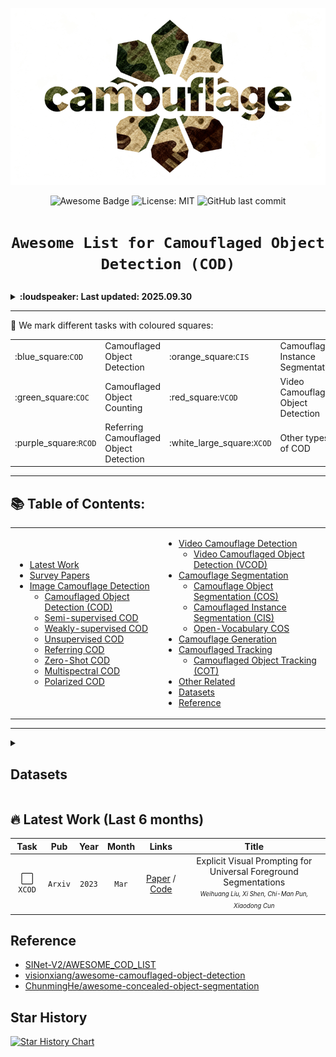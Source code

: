 <p align="center">
    <img src="./imgs/Logo.png"/> <br />
</p>

<p align="center">
    <img src="https://img.shields.io/badge/-As%20awesome%20as%20you%20think!-red" alt="Awesome Badge">
    <img src="https://img.shields.io/badge/License-MIT-green.svg" alt="License: MIT">
    <img src="https://img.shields.io/github/last-commit/Awesome-COD/awesome-cod" alt="GitHub last commit">
</p>

# <p align=center>`Awesome List for Camouflaged Object Detection (COD)`

<details>
<summary><strong>:loudspeaker: Last updated: 2025.09.30 </strong></summary>

- [09/2025] Update with ACMMM2025 and latest papers. 
- [06/2025] Update with ICCV2025 papers.    
- [06/2025] Update with CVPR2025, AAAI2025 papers.    
- [08/2024] Update with ECCV2024, MM2024 papers.  
- [04/2024] Update with CVPR2024 papers.  
- [01/2024] Update with ICLR2024, WACV2024 papers.   
- [12/2023] Update with  NeurIPS2023, AAAI2024 papers.   
- [08/2023] Update with ICCV2023, MM2023, etc. papers for COD and CIS.   
- [04/2023] Update with CVPR2023 papers for COD and CIS.
</details>

---

:teddy_bear: We mark different tasks with coloured squares:

<table>
    <tr>
        <td style="width: 20%;">:blue_square:<code>COD</code></td>
        <td style="width: 20%;">Camouflaged Object Detection</td>
        <td style="width: 20%;">:orange_square:<code>CIS</code></td>
        <td style="width: 20%;">Camouflaged Instance Segmentation</td>
    </tr>
    <tr>
        <td style="width: 20%;">:green_square:<code>COC</code></td>
        <td style="width: 20%;">Camouflaged Object Counting</td>
        <td style="width: 20%;">:red_square:<code>VCOD</code></td>
        <td style="width: 20%;">Video Camouflaged Object Detection</td>
    </tr>
    <tr>
        <td style="width: 20%;">:purple_square:<code>RCOD</code></td>
        <td style="width: 20%;">Referring Camouflaged Object Detection</td>
        <td style="width: 20%;">:white_large_square:<code>XCOD</code></td>
        <td style="width: 20%;">Other types of COD</td>
    </tr>
</table>

---

<!--TOC-->

## 📚 Table of Contents:
<!-- - [Overview](#Overview) -->
<table style="margin-left: auto; margin-right: auto;">
    <tr>
        <td> <!--左侧内容-->
            <ul>
                <li><a href="#Latest">Latest Work</a></li>
                <li><a href="#Survey-Papers">Survey Papers</a></li>
                <li><a href="#Image-Camouflage-Detection">Image Camouflage Detection</a>
                    <ul>
                        <li><a href="#COD">Camouflaged Object Detection (COD)</a></li>
                        <li><a href="#Semi-supervised-COD">Semi-supervised COD</a></li>
                        <li><a href="#Weakly-supervised-COD">Weakly-supervised COD</a></li>
                        <li><a href="#Unsupervised-COD">Unsupervised COD</a></li>
                        <li><a href="#RefCOD">Referring COD</a></li>
                        <li><a href="#Zero-Shot-COD">Zero-Shot COD</a></li>
                        <li><a href="#Spectral-COD">Multispectral COD</a></li>
                        <li><a href="#Polarized-COD">Polarized COD</a></li>
                    </ul>
                </li>
            </ul>
        </td>
        <td> <!--右侧内容-->
            <ul>
                <li><a href="#Video-Camouflage-Detection">Video Camouflage Detection</a>
                    <ul>
                         <li><a href="#VCOD">Video Camouflaged Object Detection (VCOD)</a></li>
                    </ul>
                </li>
                <li><a href="#Camouflage-Segmentation">Camouflage Segmentation</a>
                    <ul>
                        <li><a href="#COS">Camouflage Object Segmentation (COS)</a>
                        <li><a href="#CIS">Camouflaged Instance Segmentation (CIS)</a></li>
                        <li><a href="#OVCOS">Open-Vocabulary COS</a></li>
                    </ul>
                </li>
                <li><a href="#Camouflage-Generation">Camouflage Generation</a></li>
                <li><a href="#Camouflaged-Tracking">Camouflaged Tracking</a>
                    <ul>
                        <li><a href="#Camouflaged-Object-Tracking">Camouflaged Object Tracking (COT)</a></li>
                    </ul>
                </li>
                <li><a href="#Other-Related">Other Related</a></li>
                <li><a href="#Datasets">Datasets</a></li>
                <li><a href="#Reference">Reference</a></li>
            </ul>
        </td>
    </tr>
</table>

---


<details>
<summary><h2>Datasets</h2></summary>
<sup>Note: Ann. Img. = Number of frames annotated in the dataset; BBbox = Bounding box; Pix. = Pixel-level mask; Ins. = Instance mask; Cate. = Category.</sup>

#### - Image COD

| **Name** | **Year** | **Pub.** | **Links** | **Type** | **Img.(Camo.)** | **BBbox** | **Pix.** | **Ins.** | **Comments**
| :------: | :------: | :-------: | :-------: | :-------: | :-------: | :-------: | :-------: | :-------: | :-------: |
[USC12K](https://github.com/ssecv/USCNet) | 2025 | ICCV | [Paper](https://arxiv.org/abs/2412.10943) | Img | 12000 |  | &check; |  | <sup><sub>Unconstrained salient & camouflaged object detection</sub></sup> 
[R2C7K](https://github.com/zhangxuying1004/RefCOD) | 2025 | PAMI | [Paper](https://github.com/zhangxuying1004/RefCOD) | Img | 5015/1600(Ref) |  | &check; |  | <sup><sub>Referring COD</sub></sup> | 
[PlantCamo](https://github.com/yjybuaa/PlantCamo) | 2025 | AIR | [Paper](https://arxiv.org/pdf/2410.17598) | Img | 1250 | &check; | &check; | &check; | <sup><sub>Plant COD</sub></sup>  |  
[CoCOD8K](https://github.com/zc199823/BBNet--CoCOD) | 2024 | TNNLS | [Paper](https://arxiv.org/abs/2310.04253) | Img | 8528 |  | &check; | | <sup><sub>Co-COD</sub></sup>  | 
[ACOD-12K](https://github.com/Kki2Eve/RISNet) | 2024 | CVPR | [Paper](https://openaccess.thecvf.com/content/CVPR2024/papers/Wang_Depth-Aware_Concealed_Crop_Detection_in_Dense_Agricultural_Scenes_CVPR_2024_paper.pdf) | Img | 6092 | &check; | &check; | | <sup><sub>RGB-D COD (Crop)</sub></sup> 
[ACOD2K](https://github.com/syxvision/FDNet) | 2023 | ICME | [Paper](https://arxiv.org/abs/2307.03943) | Img | 1500 |  | &check; | | <sup><sub>Artificial camouflaged object</sub></sup>  
[CAM-LDR](https://github.com/JingZhang617/COD-Rank-Localize-and-Segment) | 2023 | TCSVT | [Paper](https://arxiv.org/abs/2205.11333) | Img | 4040 | | | | <sup><sub>Camo ranking (fixation & ranking)</sub></sup>  
[CAMO++](https://sites.google.com/view/ltnghia/research/camo_plus_plus?authuser=0) | 2021 | TIP | [Paper](https://arxiv.org/abs/2103.17123) | Img | 2700 | &check; | &check; | &check; |  <sup><sub>Instance seg.</sub></sup>  
[NC4K](https://github.com/JingZhang617/COD-Rank-Localize-and-Segment) | 2021 | CVPR | [Paper](https://openaccess.thecvf.com/content/CVPR2021/papers/Lv_Simultaneously_Localize_Segment_and_Rank_the_Camouflaged_Objects_CVPR_2021_paper.pdf) | Img | 4121 | &check; | &check; | &check; |
[COD10K](http://dpfan.net/camouflage/) | 2020 | CVPR | [Paper](https://openaccess.thecvf.com/content_CVPR_2020/papers/Fan_Camouflaged_Object_Detection_CVPR_2020_paper.pdf) | Img | 5066 | &check; | &check; | &check; |
[CAMO](https://sites.google.com/view/ltnghia/research/camo) | 2019 | CVIU | [Paper](http://www.dgcv.nii.ac.jp/Publications/Papers/2019/cviu2019.pdf) | Img | 1250 |   | &check; |   |
[CPD1K](https://github.com/xfflyer/Camouflaged-people-detection) | 2018 | SPL | [Paper](https://ieeexplore.ieee.org/document/8336933)  | Img | 1000 |   | &check; |   | 
[CHAMELEON](https://www.polsl.pl/rau6/chameleon-database-animal-camouflage-analysis/) | 2017 | — | [Webpage](https://www.polsl.pl/rau6/chameleon-database-animal-camouflage-analysis/) | Img | 76 |   | &check; |   | 


#### - Weakly-Supervised Image COD

| **Name** | **Year** | **Pub.** | **Links** | **Type** | **Img.(Camo.)** | 
| :------: | :------: | :-------: | :-------: | :-------: | :-------: |
[P-COD](https://github.com/2231122/PCOD) | 2024 | ECCV | [Paper](https://arxiv.org/abs/2408.10777) | Point | 4040 | 
[S-COD](https://github.com/dddraxxx/Weakly-Supervised-Camouflaged-Object-Detection-with-Scribble-Annotations) | 2023 | AAAI | [Paper](https://arxiv.org/abs/2207.14083) | Scribble | 4040 | 


#### - Visual-Language Dataset

| **Name** | **Year** | **Pub.** | **Links** | **Img.(Camo.)** | **BBbox** | **Pix.** | **Ins.** | **Comments**
| :------: | :------: | :-------: | :-------: | :-------: | :-------: | :-------: | :-------: | :-------: |
[MM-CamObj](https://github.com/JCruan519/MM-CamObj) | 2025 | AAAI | [Paper](https://ojs.aaai.org/index.php/AAAI/article/view/32723) | 11363 |   | &check; |  | <sup><sub>CamObj-Align: image-text pairs; CamObj-Instruct: images and conversations with diverse instructions</sub></sup> |
[COD-TAX](https://github.com/lyu-yx/ACUMEN) | 2024 | ECCV | [Paper](https://arxiv.org/abs/2408.12086) | -- |  | &check; |  | <sup><sub>Obj masks with textual descriptions and attribute contributions</sub></sup> | 
[OVCamo](https://github.com/lartpang/OVCamo) | 2024 | ECCV | [Paper](https://arxiv.org/abs/2311.11241) | 11483 |  | &check; |  |  <sup><sub>Open-vocabulary seg. (obj. classes & masks)</sub></sup>|


#### - Video COD

| **Dataset** | **Year** | **Pub.** | **Links** | **Type** | **Clips/Ann.Img.** | **BBbox** | **Pix.** | **Ins.** | **Cate.** |**Comments** 
| :------: | :------: | :-------: | :-------: | :-------: | :-------: | :-------: | :-------: | :-------: | :-------: | :-------: |
[CamoVid60K](https://camovid.hkustvgd.com/) | 2025 | arXiv | [Paper](https://camovid.hkustvgd.com/) | Video |  218/62,774 | &check; | &check; | | &check; | 
MVCOD  | 2025 | arXiv | [Paper](https://arxiv.org/abs/2502.13859) | Video | 162/9,486 | &check; | &check; | &check; | &check; | | 
[MoCA-Mask](https://xueliancheng.github.io/SLT-Net-project/) | 2022 | CVPR | [Paper](https://arxiv.org/abs/2203.07363) | Video | 87/4,691 | &check; | &check; |   | &check; |   | 
[MoCA](https://www.robots.ox.ac.uk/~vgg/data/MoCA/) | 2020 | ACCV | [Paper](https://openaccess.thecvf.com/content/ACCV2020/html/Lamdouar_Betrayed_by_Motion_Camouflaged_Object_Discovery_via_Motion_Segmentation_ACCV_2020_paper.html) | Video | 141/7,617 | &check; |  |  |  |   | 
[CAMO UOW](https://sites.google.com/view/wanqingli/data-sets/uow-camo?authuser=0) | 2018 | TIP | [Paper](https://ieeexplore.ieee.org/document/8344427) | Video | 10/- |  | &check; |  |  | <sup><sub>Cate.: human</sub></sup>  
[CAD](https://www.user.tu-berlin.de/pbideau/motionSegmentation/index.html) | 2016 | ECCV | [Paper](https://link.springer.com/chapter/10.1007/978-3-319-46484-8_26) | Video | 9/191 |   | &check; |   |   | <sup><sub>Camouflaged Animal Dataset (CAD)</sub></sup>  


#### - Other Related Dataset 

| **Name** | **Year** | **Pub.** | **Links** | **Type** | **Img.(Camo.)** | **Ann.** | **Comments**
| :------: | :------: | :-------: | :-------: | :-------: | :-------: | :-------: | :-------: |
[IOCfish5K](https://github.com/GuoleiSun/Indiscernible-Object-Counting) | 2023 | CVPR | [Paper](https://openaccess.thecvf.com/content/CVPR2023/html/Sun_Indiscernible_Object_Counting_in_Underwater_Scenes_CVPR_2023_paper.html) | Img | 5637 | Point/Counting | <sup><sub>Indiscernible Object Counting</sub></sup>  
[CDS2K](https://github.com/DengPingFan/CSU) | 2023 | VI | [Paper](https://arxiv.org/abs/2304.11234) | Img | 2492 | BBbox+Pix. | <sup><sub>Defect seg. dataset</sub></sup>  

</details>


## <span id="Latest"> :fire: Latest Work (Last 6 months)</span>

| **Task** | **Pub** |**Year** | **Month** | **Links** | **Title** |
| :------: | :-----: | :-----: | :-------: | :-------: | :-------: |
|:white_large_square: `XCOD` | `Arxiv` | `2023` | `Mar` | [Paper](https://arxiv.org/abs/2305.18476) / [Code](https://github.com/NiFangBaAGe/Explicit-Visual-Prompt) | Explicit Visual Prompting for Universal Foreground Segmentations <br> <sup><sub>*Weihuang Liu, Xi Shen, Chi-Man Pun, Xiaodong Cun*</sub></sup> |



## Reference

- [SINet-V2/AWESOME_COD_LIST](https://github.com/GewelsJI/SINet-V2/blob/main/AWESOME_COD_LIST.md)
- [visionxiang/awesome-camouflaged-object-detection](https://github.com/visionxiang/awesome-camouflaged-object-detection)
- [ChunmingHe/awesome-concealed-object-segmentation](https://raw.githubusercontent.com/ChunmingHe/awesome-concealed-object-segmentation)

## Star History

[![Star History Chart](https://api.star-history.com/svg?repos=Awesome-COD/awesome-cod&type=Date)](https://www.star-history.com/#Awesome-COD/awesome-cod&Date)
